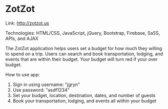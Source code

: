# ZotZot

Link: http://zotzot.us

Technologies: HTML/CSS, JavaScript, jQuery, Bootstrap, Firebase, SaSS, APIs, and AJAX

The ZotZot application helps users set a budget for how much they willing to spend on a trip. Users can search and book transportation, lodging, and events that are within their budget. Your budget will turn red if your over budget.

How to use app: 
1. Sign in using username: "jgryn"
2. Use password: "asdf1234"
3. Set your budget, location, destination, dates, and number of guests
6. Book your transportation, lodging, and events all within your budget
